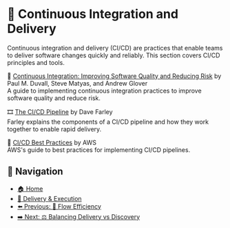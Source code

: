 # 🔄 Continuous Integration and Delivery

Continuous integration and delivery (CI/CD) are practices that enable teams to deliver software changes quickly and reliably. This section covers CI/CD principles and tools.

📘 [Continuous Integration: Improving Software Quality and Reducing Risk](https://www.goodreads.com/book/show/2323294.Continuous_Integration) by Paul M. Duvall, Steve Matyas, and Andrew Glover  
A guide to implementing continuous integration practices to improve software quality and reduce risk.

🎞 [The CI/CD Pipeline](https://www.youtube.com/watch?v=1hHMwLxN6EM) by Dave Farley  
Farley explains the components of a CI/CD pipeline and how they work together to enable rapid delivery.

📄 [CI/CD Best Practices](https://aws.amazon.com/devops/continuous-integration/) by AWS  
AWS's guide to best practices for implementing CI/CD pipelines.

## 🧭 Navigation

- [🏠 Home](../../README.md)
- [🚀 Delivery & Execution](../README.md)
- [⬅️ Previous: 🔄 Flow Efficiency](flow-efficiency.md)
- [➡️ Next: ⚖️ Balancing Delivery vs Discovery](balancing-delivery-vs-discovery.md)
